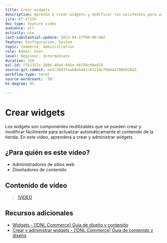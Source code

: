 ```yaml
---
title: Crear widgets
description: Aprenda a crear widgets y modificar los existentes para actualizar automáticamente el contenido en la tienda.
jira: KT-17155
doc-type: feature video
audience: all
activity: use
last-substantial-update: 2023-04-27T00:00:00Z
feature: Configuration, System
topic: Commerce, Administration
role: Admin, User
level: Beginner, Intermediate
duration: 216
exl-id: ffb1312c-2686-48a4-945e-e6f58cb0ad18
source-git-commit: ee2c20d3faab8eb441c8112dcf6bba51906820a5
workflow-type: tm+mt
source-wordcount: '76'
ht-degree: 0%

---
```


# Crear widgets

Los widgets son componentes reutilizables que se pueden crear y modificar fácilmente para actualizar automáticamente el contenido de la tienda. En este vídeo, aprenderá a crear y administrar widgets.

## ¿Para quién es este vídeo?

- Administradores de sitios web
- Diseñadores de contenido

## Contenido de vídeo

>[!VIDEO](https://video.tv.adobe.com/v/3411055?quality=12&learn=on&captions=spa)

## Recursos adicionales

- [Widgets - [!DNL Commerce] Guía de diseño y contenido](https://experienceleague.adobe.com/docs/commerce-admin/content-design/elements/widgets/widgets.html?lang=es)
- [Crear y administrar widgets - [!DNL Commerce] Guía de contenido y diseño](https://experienceleague.adobe.com/docs/commerce-admin/content-design/elements/widgets/widget-create.html?lang=es)
